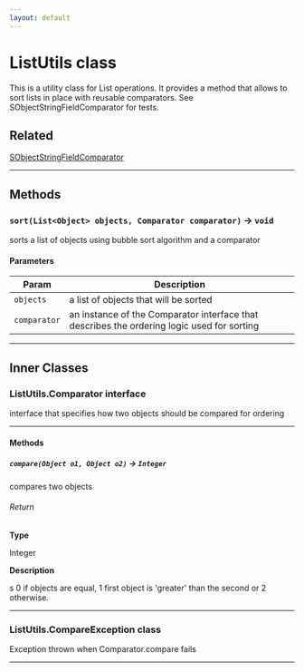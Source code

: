 ```yaml
---
layout: default
---
```

# ListUtils class

This is a utility class for List operations. It provides a method that allows to sort lists in place with reusable comparators. See SObjectStringFieldComparator for tests.

## Related

[SObjectStringFieldComparator](https://github.com/trailheadapps/apex-recipes/wiki/SObjectStringFieldComparator.md)

---
## Methods
### `sort(List<Object> objects, Comparator comparator)` → `void`

sorts a list of objects using bubble sort algorithm and a comparator

#### Parameters
|Param|Description|
|-----|-----------|
|`objects` |  a list of objects that will be sorted |
|`comparator` |  an instance of the Comparator interface that describes the ordering logic used for sorting |

---
## Inner Classes

### ListUtils.Comparator interface

interface that specifies how two objects should be compared for ordering

---
#### Methods
##### `compare(Object o1, Object o2)` → `Integer`

compares two objects

###### Return

**Type**

Integer

**Description**

s 0 if objects are equal, 1 first object is 'greater' than the second or 2 otherwise.

---
### ListUtils.CompareException class

Exception thrown when Comparator.compare fails

---
